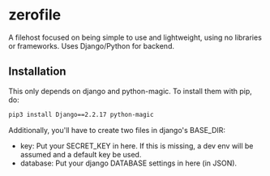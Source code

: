 # zerofile
A filehost focused on being simple to use and lightweight, using no libraries or frameworks.
Uses Django/Python for backend.

## Installation
This only depends on django and python-magic. To install them with pip, do:

```bash
pip3 install Django==2.2.17 python-magic 
```


Additionally, you'll have to create two files in django's BASE_DIR:
- key: Put your SECRET_KEY in here. If this is missing, a dev env will be assumed and a default key be used.
- database: Put your django DATABASE settings in here (in JSON).  
